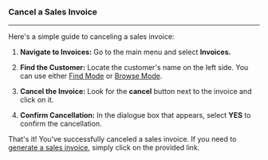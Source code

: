 ### Cancel a Sales Invoice
_______________
Here's a simple guide to canceling a sales invoice:

1. **Navigate to Invoices:** Go to the main menu and select **Invoices.**
    
2. **Find the Customer:** Locate the customer's name on the left side. You can use either [Find Mode](https://github.com/Fx-Professional-Services/HorizonDocs/blob/main/Horizon%20User%20Guide/VIII.%20Searching%20on%20Horizon/Find%20Mode.md) or [Browse Mode](https://github.com/Fx-Professional-Services/HorizonDocs/blob/main/Horizon%20User%20Guide/VIII.%20Searching%20on%20Horizon/Browse%20Mode.md).
    
3. **Cancel the Invoice:** Look for the **cancel** button next to the invoice and click on it.
    
4. **Confirm Cancellation:** In the dialogue box that appears, select **YES** to confirm the cancellation.
    

That's it! You've successfully canceled a sales invoice. If you need to [generate a sales invoice](Horizon%20User%20Guide/F.%20Sales%20Orders/Generate%20Sales%20Order%20Invoices.md), simply click on the provided link.